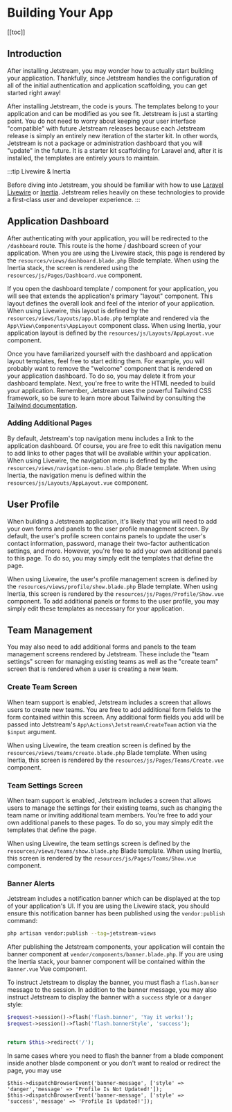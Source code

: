 # Building Your App

[[toc]]

## Introduction

After installing Jetstream, you may wonder how to actually start building your application. Thankfully, since Jetstream handles the configuration of all of the initial authentication and application scaffolding, you can get started right away!

After installing Jetstream, the code is yours. The templates belong to your application and can be modified as you see fit. Jetstream is just a starting point. You do not need to worry about keeping your user interface "compatible" with future Jetstream releases because each Jetstream release is simply an entirely new iteration of the starter kit. In other words, Jetstream is not a package or administration dashboard that you will "update" in the future. It is a starter kit scaffolding for Laravel and, after it is installed, the templates are entirely yours to maintain.

:::tip Livewire & Inertia

Before diving into Jetstream, you should be familiar with how to use [Laravel Livewire](https://laravel-livewire.com) or [Inertia](https://inertiajs.com). Jetstream relies heavily on these technologies to provide a first-class user and developer experience.
:::

## Application Dashboard

After authenticating with your application, you will be redirected to the `/dashboard` route. This route is the home / dashboard screen of your application. When you are using the Livewire stack, this page is rendered by the `resources/views/dashboard.blade.php` Blade template. When using the Inertia stack, the screen is rendered using the `resources/js/Pages/Dashboard.vue` component.

If you open the dashboard template / component for your application, you will see that extends the application's primary "layout" component. This layout defines the overall look and feel of the interior of your application. When using Livewire, this layout is defined by the `resources/views/layouts/app.blade.php` template and rendered via the `App\View\Components\AppLayout` component class. When using Inertia, your application layout is defined by the `resources/js/Layouts/AppLayout.vue` component.

Once you have familiarized yourself with the dashboard and application layout templates, feel free to start editing them. For example, you will probably want to remove the "welcome" component that is rendered on your application dashboard. To do so, you may delete it from your dashboard template. Next, you're free to write the HTML needed to build your application. Remember, Jetstream uses the powerful Tailwind CSS framework, so be sure to learn more about Tailwind by consulting the [Tailwind documentation](https://tailwindcss.com/docs).

### Adding Additional Pages

By default, Jetstream's top navigation menu includes a link to the application dashboard. Of course, you are free to edit this navigation menu to add links to other pages that will be available within your application. When using Livewire, the navigation menu is defined by the `resources/views/navigation-menu.blade.php` Blade template. When using Inertia, the navigation menu is defined within the `resources/js/Layouts/AppLayout.vue` component.

## User Profile

When building a Jetstream application, it's likely that you will need to add your own forms and panels to the user profile management screen. By default, the user's profile screen contains panels to update the user's contact information, password, manage their two-factor authentication settings, and more. However, you're free to add your own additional panels to this page. To do so, you may simply edit the templates that define the page.

When using Livewire, the user's profile management screen is defined by the `resources/views/profile/show.blade.php` Blade template. When using Inertia, this screen is rendered by the `resources/js/Pages/Profile/Show.vue` component. To add additional panels or forms to the user profile, you may simply edit these templates as necessary for your application.

## Team Management

You may also need to add additional forms and panels to the team management screens rendered by Jetstream. These include the "team settings" screen for managing existing teams as well as the "create team" screen that is rendered when a user is creating a new team.

### Create Team Screen

When team support is enabled, Jetstream includes a screen that allows users to create new teams. You are free to add additional form fields to the form contained within this screen. Any additional form fields you add will be passed into Jetstream's `App\Actions\Jetstream\CreateTeam` action via the `$input` argument.

When using Livewire, the team creation screen is defined by the `resources/views/teams/create.blade.php` Blade template. When using Inertia, this screen is rendered by the `resources/js/Pages/Teams/Create.vue` component.

### Team Settings Screen

When team support is enabled, Jetstream includes a screen that allows users to manage the settings for their existing teams, such as changing the team name or inviting additional team members. You're free to add your own additional panels to these pages. To do so, you may simply edit the templates that define the page.

When using Livewire, the team settings screen is defined by the `resources/views/teams/show.blade.php` Blade template. When using Inertia, this screen is rendered by the `resources/js/Pages/Teams/Show.vue` component.

### Banner Alerts

Jetstream includes a notification banner which can be displayed at the top of your application's UI. If you are using the Livewire stack, you should ensure this notification banner has been published using the `vendor:publish` command:

```bash
php artisan vendor:publish --tag=jetstream-views
```

After publishing the Jetstream components, your application will contain the banner component at `vendor/components/banner.blade.php`. If you are using the Inertia stack, your banner component will be contained within the `Banner.vue` Vue component.

To instruct Jetstream to display the banner, you must flash a `flash.banner` message to the session. In addition to the banner message, you may also instruct Jetstream to display the banner with a `success` style or a `danger` style:

```php
$request->session()->flash('flash.banner', 'Yay it works!');
$request->session()->flash('flash.bannerStyle', 'success');


return $this->redirect('/');
```

In same cases where you need to flash the banner from a blade component inside another blade component or you don't want to realod or redirect the page, you may use
```
$this->dispatchBrowserEvent('banner-message', ['style' => 'danger','message' => 'Profile Is Not Updated!']);
$this->dispatchBrowserEvent('banner-message', ['style' => 'success','message' => 'Profile Is Updated!']);
```
